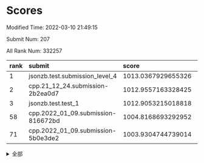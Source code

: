 # Scores

Modified Time: 2022-03-10 21:49:15

Submit Num: 207

All Rank Num: 332257

| rank |               submit               |       score        |       sigma        | pk_num |
| :--- | :--------------------------------- | :----------------- | :----------------- | :----- |
| 1    | jsonzb.test.submission_level_4     | 1013.0367929655326 | 0.8026479623799859 | 6424   |
| 2    | cpp.21_12_24.submission-2b2ea0d7   | 1012.9557163328425 | 0.8265489815411691 | 6424   |
| 3    | jsonzb.test.test_1                 | 1012.9053215018818 | 0.8134074090110937 | 6419   |
| 58   | cpp.2022_01_09.submission-816672bd | 1004.8168693292952 | 0.7235012737820707 | 6420   |
| 71   | cpp.2022_01_09.submission-5b0e3de2 | 1003.9304744739014 | 0.7143078680803521 | 6415   |


<details>
<summary>全部</summary>

| rank |                 submit                 |       score        |       sigma        | pk_num |
| :--- | :------------------------------------- | :----------------- | :----------------- | :----- |
| 1    | jsonzb.test.submission_level_4         | 1013.0367929655326 | 0.8026479623799859 | 6424   |
| 2    | cpp.21_12_24.submission-2b2ea0d7       | 1012.9557163328425 | 0.8265489815411691 | 6424   |
| 3    | jsonzb.test.test_1                     | 1012.9053215018818 | 0.8134074090110937 | 6419   |
| 4    | gobigger.level_3.submission_level_3_45 | 1011.5624261291961 | 0.7710049259550997 | 6418   |
| 5    | gobigger.level_3.submission_level_3_41 | 1011.347259408072  | 0.7769167285065364 | 6419   |
| 6    | gobigger.level_3.submission_level_3_6  | 1011.3084159607505 | 0.772360536343144  | 6423   |
| 7    | gobigger.level_3.submission_level_3_17 | 1011.2288938688225 | 0.7869020213835821 | 6422   |
| 8    | gobigger.level_3.submission_level_3_46 | 1010.9265745024071 | 0.7603520649717352 | 6420   |
| 9    | gobigger.level_3.submission_level_3_14 | 1010.7421531996109 | 0.7538242738821976 | 6420   |
| 10   | gobigger.level_3.submission_level_3_43 | 1010.7371787369557 | 0.7716266757750911 | 6428   |
| 11   | gobigger.level_3.submission_level_3_1  | 1010.6721638416057 | 0.7830907389689659 | 6411   |
| 12   | gobigger.level_3.submission_level_3_4  | 1010.6194374593972 | 0.7691730396298891 | 6420   |
| 13   | gobigger.level_3.submission_level_3_11 | 1010.5339104629873 | 0.7486703400980613 | 6423   |
| 14   | gobigger.level_3.submission_level_3_0  | 1010.5335077205928 | 0.756435544936058  | 6419   |
| 15   | gobigger.level_3.submission_level_3_42 | 1010.4194982386744 | 0.7696278880887383 | 6422   |
| 16   | gobigger.level_3.submission_level_3_49 | 1010.4168186740922 | 0.7808099231028388 | 6422   |
| 17   | gobigger.level_3.submission_level_3_22 | 1010.3944775761912 | 0.7516381225331085 | 6425   |
| 18   | gobigger.level_3.submission_level_3_48 | 1010.3460974639376 | 0.75979876507726   | 6420   |
| 19   | gobigger.level_3.submission_level_3_13 | 1010.3418989119002 | 0.7634515875623576 | 6423   |
| 20   | gobigger.level_3.submission_level_3_38 | 1010.2773376544387 | 0.73994282065581   | 6423   |
| 21   | gobigger.level_3.submission_level_3_16 | 1010.2399404130533 | 0.740142238758436  | 6420   |
| 22   | gobigger.level_3.submission_level_3_8  | 1010.2313826735518 | 0.7384454267089852 | 6423   |
| 23   | gobigger.level_3.submission_level_3_12 | 1010.1559793953347 | 0.7667034108091317 | 6422   |
| 24   | gobigger.level_3.submission_level_3_39 | 1010.1372416997312 | 0.7680678762490626 | 6423   |
| 25   | gobigger.level_3.submission_level_3_36 | 1010.1228684535416 | 0.7617232618960211 | 6418   |
| 26   | gobigger.level_3.submission_level_3_37 | 1010.0163873799015 | 0.7852999572092545 | 6424   |
| 27   | gobigger.level_3.submission_level_3_10 | 1009.9880728397353 | 0.7475967365209993 | 6422   |
| 28   | gobigger.level_3.submission_level_3_44 | 1009.9557134026837 | 0.7406824912285542 | 6418   |
| 29   | gobigger.level_3.submission_level_3_26 | 1009.938642672424  | 0.7669900203006136 | 6419   |
| 30   | gobigger.level_3.submission_level_3_28 | 1009.9335083496123 | 0.7657789561079669 | 6421   |
| 31   | gobigger.level_3.submission_level_3_25 | 1009.8935730097165 | 0.7720029546894411 | 6420   |
| 32   | gobigger.level_3.submission_level_3_31 | 1009.8761265187409 | 0.746426684535713  | 6423   |
| 33   | gobigger.level_3.submission_level_3_23 | 1009.8737843620485 | 0.7620758872126234 | 6423   |
| 34   | gobigger.level_3.submission_level_3_32 | 1009.857398351915  | 0.7314749541398781 | 6415   |
| 35   | gobigger.level_3.submission_level_3_19 | 1009.8315030728942 | 0.738070640787737  | 6419   |
| 36   | gobigger.level_3.submission_level_3_30 | 1009.6881691779336 | 0.7539169152635168 | 6419   |
| 37   | gobigger.level_3.submission_level_3_34 | 1009.6486401921029 | 0.7689864120208664 | 6421   |
| 38   | gobigger.level_3.submission_level_3_7  | 1009.6356348942339 | 0.7505262899231777 | 6422   |
| 39   | gobigger.level_3.submission_level_3_2  | 1009.5934345201226 | 0.7691241158873483 | 6418   |
| 40   | gobigger.level_3.submission_level_3_24 | 1009.5690763633892 | 0.7490815816569882 | 6423   |
| 41   | gobigger.level_3.submission_level_3_29 | 1009.5157981352502 | 0.7632321485454332 | 6419   |
| 42   | gobigger.level_3.submission_level_3_9  | 1009.4723801701551 | 0.7589225053918256 | 6418   |
| 43   | gobigger.level_3.submission_level_3_5  | 1009.4248954059127 | 0.7487452586671494 | 6417   |
| 44   | gobigger.level_3.submission_level_3_35 | 1009.3523144167497 | 0.7297275998149062 | 6419   |
| 45   | gobigger.level_3.submission_level_3_21 | 1009.1748845169135 | 0.7565313544394517 | 6419   |
| 46   | gobigger.level_3.submission_level_3_33 | 1009.1550865644782 | 0.7371542141717704 | 6421   |
| 47   | gobigger.level_3.submission_level_3_3  | 1009.0247025103378 | 0.7396182337020267 | 6421   |
| 48   | gobigger.level_3.submission_level_3_15 | 1008.9887544101821 | 0.7491025355916141 | 6423   |
| 49   | gobigger.level_3.submission_level_3_40 | 1008.9364241557894 | 0.7638375798579803 | 6417   |
| 50   | gobigger.level_3.submission_level_3_27 | 1008.8662317402446 | 0.7714054781837187 | 6419   |
| 51   | gobigger.level_3.submission_level_3_47 | 1008.5080126135363 | 0.742628497067471  | 6426   |
| 52   | gobigger.level_3.submission_level_3_20 | 1008.3962784820873 | 0.7505403612971562 | 6421   |
| 53   | gobigger.level_3.submission_level_3_18 | 1008.3676680312146 | 0.7493787378015918 | 6415   |
| 54   | gobigger.level_1.submission_level_1_26 | 1005.3416635252154 | 0.7146612876350431 | 6416   |
| 55   | gobigger.level_1.submission_level_1_19 | 1005.2364460979126 | 0.7270427685439941 | 6423   |
| 56   | gobigger.level_1.submission_level_1_29 | 1005.089740790357  | 0.7184027591903873 | 6422   |
| 57   | gobigger.level_1.submission_level_1_46 | 1005.0645896372332 | 0.7350465759247304 | 6421   |
| 58   | cpp.2022_01_09.submission-816672bd     | 1004.8168693292952 | 0.7235012737820707 | 6420   |
| 59   | gobigger.level_1.submission_level_1_2  | 1004.5652447786807 | 0.7400066848500618 | 6427   |
| 60   | gobigger.level_1.submission_level_1_6  | 1004.446630430428  | 0.7125485906911435 | 6425   |
| 61   | gobigger.level_1.submission_level_1_17 | 1004.3377180556346 | 0.7214826101068188 | 6420   |
| 62   | gobigger.level_1.submission_level_1_9  | 1004.3199622397365 | 0.7250563640202098 | 6419   |
| 63   | gobigger.level_1.submission_level_1_32 | 1004.3023227478428 | 0.7271474639524084 | 6420   |
| 64   | gobigger.level_1.submission_level_1_15 | 1004.299039648214  | 0.7253371865310477 | 6419   |
| 65   | gobigger.level_1.submission_level_1_39 | 1004.2982289005367 | 0.7199509951320643 | 6419   |
| 66   | gobigger.level_1.submission_level_1_16 | 1004.1651200717631 | 0.7270348640496517 | 6424   |
| 67   | gobigger.level_1.submission_level_1_12 | 1004.148345949702  | 0.726552831069821  | 6419   |
| 68   | gobigger.level_1.submission_level_1_31 | 1004.0477326969877 | 0.7211623155606759 | 6422   |
| 69   | gobigger.level_1.submission_level_1_37 | 1004.0161144055116 | 0.7112983573650496 | 6422   |
| 70   | gobigger.level_1.submission_level_1_11 | 1003.954559887061  | 0.7177184093981611 | 6419   |
| 71   | cpp.2022_01_09.submission-5b0e3de2     | 1003.9304744739014 | 0.7143078680803521 | 6415   |
| 72   | gobigger.level_1.submission_level_1_30 | 1003.9296888210263 | 0.717940839556614  | 6418   |
| 73   | gobigger.level_1.submission_level_1_18 | 1003.9287254559197 | 0.7264464226341506 | 6423   |
| 74   | gobigger.level_1.submission_level_1_48 | 1003.910660459239  | 0.7132248306764167 | 6417   |
| 75   | gobigger.level_1.submission_level_1_14 | 1003.7738382364258 | 0.7266749040726422 | 6421   |
| 76   | gobigger.level_1.submission_level_1_20 | 1003.7224998122398 | 0.7174729479958959 | 6413   |
| 77   | gobigger.level_1.submission_level_1_7  | 1003.646962589992  | 0.7117260026988578 | 6420   |
| 78   | gobigger.level_1.submission_level_1_4  | 1003.5838588086812 | 0.7095453040397202 | 6425   |
| 79   | gobigger.level_1.submission_level_1_44 | 1003.5799988805118 | 0.7204636244335729 | 6420   |
| 80   | gobigger.level_1.submission_level_1_27 | 1003.4656564347229 | 0.7161449069311338 | 6421   |
| 81   | gobigger.level_1.submission_level_1_45 | 1003.4634432566982 | 0.7139578062537214 | 6416   |
| 82   | gobigger.level_1.submission_level_1_49 | 1003.3358512368314 | 0.7175587210035069 | 6421   |
| 83   | gobigger.level_1.submission_level_1_3  | 1003.3036750355134 | 0.7204135431990039 | 6420   |
| 84   | gobigger.level_1.submission_level_1_28 | 1003.2877501718066 | 0.7094345500023143 | 6420   |
| 85   | gobigger.level_1.submission_level_1_35 | 1003.2628792138775 | 0.71568821728569   | 6426   |
| 86   | gobigger.level_1.submission_level_1_8  | 1003.2243011634945 | 0.7197099762654396 | 6415   |
| 87   | gobigger.level_1.submission_level_1_25 | 1003.2218705382735 | 0.721780528263091  | 6418   |
| 88   | gobigger.level_1.submission_level_1_13 | 1003.1491818465374 | 0.7122554959566113 | 6421   |
| 89   | gobigger.level_1.submission_level_1_36 | 1003.1246969059334 | 0.7276863298869636 | 6420   |
| 90   | gobigger.level_1.submission_level_1_5  | 1003.1079738406365 | 0.7198444687175137 | 6420   |
| 91   | gobigger.level_1.submission_level_1_33 | 1003.1002828769875 | 0.7242683894079992 | 6419   |
| 92   | gobigger.level_1.submission_level_1_21 | 1003.0564151177114 | 0.714457619934385  | 6423   |
| 93   | gobigger.level_1.submission_level_1_42 | 1002.9761152860798 | 0.714125511208575  | 6422   |
| 94   | gobigger.level_1.submission_level_1_43 | 1002.9617717075918 | 0.7170707534362666 | 6423   |
| 95   | gobigger.level_1.submission_level_1_40 | 1002.8919288862988 | 0.7062079490650446 | 6421   |
| 96   | gobigger.level_1.submission_level_1_34 | 1002.8450845215135 | 0.7090003106285856 | 6415   |
| 97   | gobigger.level_1.submission_level_1_38 | 1002.5390410169992 | 0.7180596530344107 | 6423   |
| 98   | gobigger.level_1.submission_level_1_1  | 1002.3761527749382 | 0.7172773742338653 | 6422   |
| 99   | gobigger.level_1.submission_level_1_23 | 1002.3749220475868 | 0.7094262074972617 | 6417   |
| 100  | gobigger.level_1.submission_level_1_24 | 1002.3727531936181 | 0.7125108251582527 | 6423   |
| 101  | gobigger.level_1.submission_level_1_0  | 1002.3706909977234 | 0.715761731768147  | 6423   |
| 102  | gobigger.level_1.submission_level_1_22 | 1002.2482832566564 | 0.7183206393173684 | 6417   |
| 103  | gobigger.level_1.submission_level_1_41 | 1002.0271528425419 | 0.7080117319754353 | 6418   |
| 104  | gobigger.level_1.submission_level_1_10 | 1002.0232626019064 | 0.7145231604329241 | 6423   |
| 105  | gobigger.level_1.submission_level_1_47 | 1001.9973404010619 | 0.7272260115276132 | 6422   |
| 106  | gobigger.random.submission_random_15   | 997.5654787032465  | 0.7123856493877753 | 6418   |
| 107  | gobigger.random.submission_random_46   | 997.4684137190364  | 0.7091534005306815 | 6424   |
| 108  | gobigger.random.submission_random_33   | 997.1937799335598  | 0.7141632118207968 | 6419   |
| 109  | gobigger.random.submission_random_48   | 996.9687787770697  | 0.709629058789157  | 6418   |
| 110  | gobigger.random.submission_random_49   | 996.9253336313362  | 0.7197619021332593 | 6421   |
| 111  | gobigger.random.submission_random_43   | 996.8824992092672  | 0.7038318033004304 | 6417   |
| 112  | gobigger.random.submission_random_30   | 996.7705337749527  | 0.7203250501276809 | 6421   |
| 113  | gobigger.random.submission_random_5    | 996.674725898052   | 0.7224923756408269 | 6417   |
| 114  | gobigger.random.submission_random_25   | 996.6140121486036  | 0.7109447262283969 | 6418   |
| 115  | gobigger.random.submission_random_31   | 996.5311125498021  | 0.70049291374306   | 6425   |
| 116  | gobigger.random.submission_random_24   | 996.269480144332   | 0.7177186522434214 | 6420   |
| 117  | gobigger.random.submission_random_22   | 996.2648756841688  | 0.7069770420003817 | 6420   |
| 118  | gobigger.random.submission_random_6    | 996.2284882269407  | 0.7090290387149988 | 6422   |
| 119  | gobigger.random.submission_random_11   | 996.2167693435362  | 0.7212485886462768 | 6420   |
| 120  | gobigger.random.submission_random_29   | 996.2022038189317  | 0.7123693545017356 | 6422   |
| 121  | gobigger.random.submission_random_23   | 996.1671926282111  | 0.7132646262196032 | 6423   |
| 122  | gobigger.random.submission_random_8    | 996.1363649509118  | 0.7133980943029151 | 6422   |
| 123  | gobigger.random.submission_random_2    | 996.0627349236859  | 0.7041290332262953 | 6419   |
| 124  | gobigger.random.submission_random_47   | 996.0124765573897  | 0.7186465027128878 | 6419   |
| 125  | gobigger.random.submission_random_21   | 996.0061833307457  | 0.7134084719848226 | 6423   |
| 126  | gobigger.random.submission_random_12   | 995.9826407993194  | 0.712139197783136  | 6421   |
| 127  | gobigger.random.submission_random_13   | 995.9705842965959  | 0.7162835049339921 | 6421   |
| 128  | gobigger.random.submission_random_19   | 995.96286245474    | 0.7071531952347331 | 6418   |
| 129  | gobigger.random.submission_random_32   | 995.9597303650282  | 0.7226389567873469 | 6415   |
| 130  | gobigger.random.submission_random_17   | 995.9442052430054  | 0.712357970628638  | 6418   |
| 131  | gobigger.random.submission_random_41   | 995.9267792300442  | 0.7110896219963304 | 6420   |
| 132  | gobigger.random.submission_random_9    | 995.8998967545546  | 0.6954404851824795 | 6419   |
| 133  | gobigger.random.submission_random_42   | 995.8788859938422  | 0.7163862573265581 | 6423   |
| 134  | gobigger.random.submission_random_37   | 995.8430737107279  | 0.7093052955146874 | 6420   |
| 135  | gobigger.random.submission_random_36   | 995.8379856594839  | 0.7177150138075428 | 6422   |
| 136  | gobigger.random.submission_random_18   | 995.8128549565497  | 0.7196848633827626 | 6426   |
| 137  | gobigger.random.submission_random_26   | 995.8104694564463  | 0.7099447711166604 | 6417   |
| 138  | gobigger.random.submission_random_0    | 995.7978133027968  | 0.6977701426419624 | 6423   |
| 139  | gobigger.random.submission_random_45   | 995.795143819982   | 0.7011983872909151 | 6416   |
| 140  | gobigger.random.submission_random_44   | 995.7721361841429  | 0.7129684255504457 | 6420   |
| 141  | gobigger.random.submission_random_35   | 995.7581411001653  | 0.7115585347717278 | 6425   |
| 142  | gobigger.random.submission_random_14   | 995.7186086790076  | 0.7245962682568973 | 6419   |
| 143  | gobigger.random.submission_random_16   | 995.682104942264   | 0.7186794603716032 | 6420   |
| 144  | gobigger.random.submission_random_34   | 995.6435739591599  | 0.7082474456360189 | 6421   |
| 145  | gobigger.random.submission_random_1    | 995.5782714503055  | 0.71904796408533   | 6418   |
| 146  | gobigger.random.submission_random_7    | 995.4202992877147  | 0.7164665044892854 | 6419   |
| 147  | gobigger.random.submission_random_4    | 995.3978691474341  | 0.70208205357871   | 6413   |
| 148  | gobigger.random.submission_random_27   | 995.3764278109969  | 0.7177388749965383 | 6424   |
| 149  | gobigger.random.submission_random_38   | 995.316957045412   | 0.7235295170543835 | 6425   |
| 150  | gobigger.random.submission_random_39   | 995.1985679367064  | 0.7240978426952357 | 6419   |
| 151  | gobigger.random.submission_random_40   | 995.118850712668   | 0.7046579287208691 | 6421   |
| 152  | gobigger.random.submission_random_20   | 995.0918413373815  | 0.7169488848612865 | 6421   |
| 153  | gobigger.random.submission_random_10   | 994.9632997152979  | 0.7147394388556529 | 6417   |
| 154  | gobigger.random.submission_random_28   | 994.688663336594   | 0.7120009067181867 | 6424   |
| 155  | gobigger.random.submission_random_3    | 994.5613067414823  | 0.711795890502529  | 6426   |
| 156  | gobigger.level_2.submission_level_2_9  | 993.8512852850646  | 0.7389797262655673 | 6425   |
| 157  | gobigger.level_2.submission_level_2_18 | 993.5743030026587  | 0.7334236208581354 | 6421   |
| 158  | gobigger.level_2.submission_level_2_10 | 993.317956461475   | 0.741394060783723  | 6423   |
| 159  | gobigger.level_2.submission_level_2_3  | 993.1483716862388  | 0.745882326158719  | 6415   |
| 160  | gobigger.level_2.submission_level_2_30 | 993.0637633375982  | 0.7417916550545433 | 6418   |
| 161  | gobigger.level_2.submission_level_2_41 | 992.9613749118869  | 0.7356732295994566 | 6416   |
| 162  | gobigger.level_2.submission_level_2_20 | 992.9375160013636  | 0.7409723712331139 | 6419   |
| 163  | gobigger.level_2.submission_level_2_19 | 992.8424539134068  | 0.7382825772880351 | 6419   |
| 164  | gobigger.level_2.submission_level_2_33 | 992.6400347514822  | 0.7372596306936612 | 6421   |
| 165  | gobigger.level_2.submission_level_2_48 | 992.594258332748   | 0.7611141089936626 | 6420   |
| 166  | gobigger.level_2.submission_level_2_12 | 992.5798305415839  | 0.7402227216026183 | 6422   |
| 167  | gobigger.level_2.submission_level_2_5  | 992.5416538562736  | 0.758431031717004  | 6417   |
| 168  | gobigger.level_2.submission_level_2_45 | 992.4796465950768  | 0.7514121056296321 | 6426   |
| 169  | gobigger.level_2.submission_level_2_28 | 992.4397866627385  | 0.7504589994138793 | 6420   |
| 170  | gobigger.level_2.submission_level_2_31 | 992.3312239122567  | 0.7249914756714537 | 6422   |
| 171  | gobigger.level_2.submission_level_2_36 | 992.3236543690157  | 0.7653725452517899 | 6424   |
| 172  | gobigger.level_2.submission_level_2_1  | 992.180930061942   | 0.7556351920121624 | 6417   |
| 173  | gobigger.level_2.submission_level_2_8  | 992.1761978453603  | 0.7397809613258437 | 6423   |
| 174  | gobigger.level_2.submission_level_2_27 | 992.1650260958576  | 0.749643347677979  | 6422   |
| 175  | gobigger.level_2.submission_level_2_13 | 992.1283784324369  | 0.7517721375116739 | 6422   |
| 176  | gobigger.level_2.submission_level_2_40 | 992.0744826452305  | 0.7405459904438757 | 6419   |
| 177  | gobigger.level_2.submission_level_2_49 | 992.0004449899315  | 0.7458655376746024 | 6424   |
| 178  | gobigger.level_2.submission_level_2_2  | 991.9899929170475  | 0.7291998681588354 | 6420   |
| 179  | gobigger.level_2.submission_level_2_43 | 991.9865826719309  | 0.7438434889762239 | 6413   |
| 180  | gobigger.level_2.submission_level_2_15 | 991.9345425766238  | 0.7520612611436397 | 6421   |
| 181  | gobigger.level_2.submission_level_2_39 | 991.9046319544677  | 0.7572592734707533 | 6420   |
| 182  | gobigger.level_2.submission_level_2_21 | 991.8642761714436  | 0.7791235513247572 | 6418   |
| 183  | gobigger.level_2.submission_level_2_0  | 991.7385576697782  | 0.7815316557435523 | 6413   |
| 184  | gobigger.level_2.submission_level_2_17 | 991.7187876392693  | 0.7573381261397094 | 6418   |
| 185  | gobigger.level_2.submission_level_2_7  | 991.6737225365486  | 0.7385562715732799 | 6423   |
| 186  | gobigger.level_2.submission_level_2_38 | 991.5998969848415  | 0.7777459165368195 | 6422   |
| 187  | gobigger.level_2.submission_level_2_32 | 991.5952449877578  | 0.7443172930448892 | 6420   |
| 188  | gobigger.level_2.submission_level_2_11 | 991.5539250587702  | 0.7474489999994312 | 6418   |
| 189  | gobigger.level_2.submission_level_2_37 | 991.5335495255695  | 0.7571595215130833 | 6424   |
| 190  | gobigger.level_2.submission_level_2_35 | 991.4398470777151  | 0.7656478694290269 | 6424   |
| 191  | gobigger.level_2.submission_level_2_24 | 991.3955136870546  | 0.7506287242101266 | 6422   |
| 192  | gobigger.level_2.submission_level_2_47 | 991.3084572306643  | 0.7520801693451263 | 6421   |
| 193  | gobigger.level_2.submission_level_2_26 | 991.2254766645376  | 0.7406532053667649 | 6421   |
| 194  | gobigger.level_2.submission_level_2_25 | 991.2031911648954  | 0.7602165509115314 | 6418   |
| 195  | gobigger.level_2.submission_level_2_14 | 991.1089614710276  | 0.7528574429021009 | 6419   |
| 196  | gobigger.level_2.submission_level_2_23 | 991.1046651061026  | 0.7546835500597648 | 6420   |
| 197  | gobigger.level_2.submission_level_2_44 | 991.0971814668634  | 0.7593976339582859 | 6421   |
| 198  | gobigger.level_2.submission_level_2_4  | 991.0880397810621  | 0.7685507487686756 | 6423   |
| 199  | gobigger.level_2.submission_level_2_16 | 991.0831410877736  | 0.750522572900215  | 6416   |
| 200  | gobigger.level_2.submission_level_2_42 | 991.0415146978429  | 0.7577785847023817 | 6421   |
| 201  | gobigger.level_2.submission_level_2_46 | 991.0341704073892  | 0.7583121237581866 | 6421   |
| 202  | gobigger.level_2.submission_level_2_34 | 990.8001839551937  | 0.7530346151111286 | 6422   |
| 203  | gobigger.level_2.submission_level_2_22 | 990.746179056034   | 0.748899169003051  | 6424   |
| 204  | gobigger.level_2.submission_level_2_6  | 990.5034358822969  | 0.7718620396011743 | 6421   |
| 205  | gobigger.level_2.submission_level_2_29 | 990.4046715769264  | 0.7753794536404216 | 6420   |
| 206  | gobigger.none.submission_none_0        | 977.2969384851846  | 1.289857753076227  | 6422   |
| 207  | gobigger.none.submission_none_1        | 976.2774423428178  | 1.3700113372951002 | 6420   |

</details>